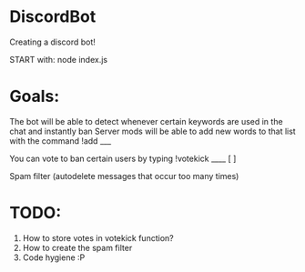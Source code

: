 # DiscordBot
 Creating a discord bot!

START with: node index.js

# Goals:
The bot will be able to detect whenever certain keywords are used in the chat and instantly ban
Server mods will be able to add new words to that list with the command !add ___

You can vote to ban certain users by typing
!votekick ____ [   ]

Spam filter (autodelete messages that occur too many times)


# TODO:
1. How to store votes in votekick function?  
2. How to create the spam filter
3. Code hygiene :P
